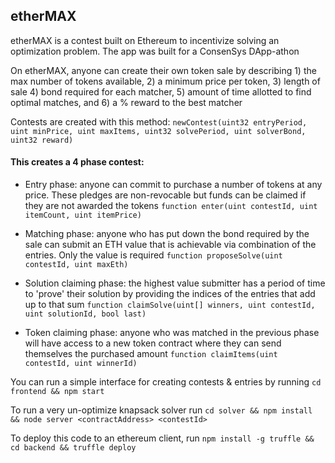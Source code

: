 ## etherMAX

etherMAX is a contest built on Ethereum to incentivize solving an optimization problem. The app was built for a ConsenSys DApp-athon

On etherMAX, anyone can create their own token sale by describing 1) the max number of tokens available, 2) a minimum price per token, 3) length of sale 4) bond required for each matcher, 5) amount of time allotted to find optimal matches, and 6) a % reward to the best matcher

	

Contests are created with this method: 
`newContest(uint32 entryPeriod, uint minPrice, uint maxItems, uint32 solvePeriod, uint solverBond, uint32 reward)`



#### This creates a 4 phase contest:

- Entry phase: anyone can commit to purchase a number of tokens at any price. These pledges are non-revocable but funds can be claimed if they are not awarded the tokens
`function enter(uint contestId, uint itemCount, uint itemPrice)`

- Matching phase: anyone who has put down the bond required by the sale can submit an ETH value that is achievable via combination of the entries. Only the value is required
`function proposeSolve(uint contestId, uint maxEth)`

- Solution claiming phase: the highest value submitter has a period of time to 'prove' their solution by providing the indices of the entries that add up to that sum
`function claimSolve(uint[] winners, uint contestId, uint solutionId, bool last)`

- Token claiming phase: anyone who was matched in the previous phase will have access to a new token contract where they can send themselves the purchased amount
`function claimItems(uint contestId, uint winnerId)`


You can run a simple interface for creating contests & entries by running `cd frontend && npm start`

To run a very un-optimize knapsack solver run `cd solver && npm install && node server <contractAddress> <contestId>`

To deploy this code to an ethereum client, run `npm install -g truffle && cd backend && truffle deploy`
